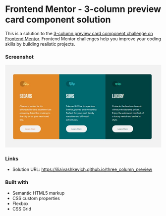 # Frontend Mentor - 3-column preview card component solution

This is a solution to the [3-column preview card component challenge on Frontend Mentor](https://www.frontendmentor.io/challenges/3column-preview-card-component-pH92eAR2-). Frontend Mentor challenges help you improve your coding skills by building realistic projects. 

### Screenshot

![](./screenshot.jpg)

### Links

- Solution URL: https://iliaivashkevich.github.io/three_column_preview 

### Built with

- Semantic HTML5 markup
- CSS custom properties
- Flexbox
- CSS Grid
